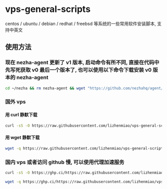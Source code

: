 # vps-general-scripts
centos / ubuntu / debian / redhat / freebsd 等系统的一些常用软件安装脚本, 支持中英文

## 使用方法

### 现在 nezha-agent 更新了 v1 版本, 启动命令有所不同, 直接在代码中先写死获取 v0 最后一个版本了, 也可以使用以下命令下载安装 v0 版本的 nezha-agent

```bash
cd ~/nezha && rm nezha-agent && wget "https://github.com/nezhahq/agent/releases/download/v0.20.5/nezha-agent_freebsd_amd64.zip" && unzip "nezha-agent_freebsd_amd64.zip" && rm nezha-agent_freebsd_amd64.zip && chmod +x nezha-agent
```

### 国外 vps

#### 用 curl 静默下载

```bash
curl -sS -O https://raw.githubusercontent.com/lizhenmiao/vps-general-scripts/main/install_services.sh && chmod +x install_services.sh && ./install_services.sh
```

#### 用 wget 静默下载

```bash
wget -q https://raw.githubusercontent.com/lizhenmiao/vps-general-scripts/main/install_services.sh && chmod +x install_services.sh && ./install_services.sh
```

### 国内 vps 或者访问 github 慢, 可以使用代理加速服务

```bash
curl -sS -O https://ghp.ci/https://raw.githubusercontent.com/lizhenmiao/vps-general-scripts/main/install_services.sh && chmod +x install_services.sh && ./install_services.sh
```

```bash
wget -q https://ghp.ci/https://raw.githubusercontent.com/lizhenmiao/vps-general-scripts/main/install_services.sh && chmod +x install_services.sh && ./install_services.sh
```
